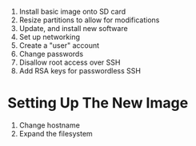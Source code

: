 
1. Install basic image onto SD card
2. Resize partitions to allow for modifications
3. Update, and install new software
4. Set up networking  
5. Create a "user" account
6. Change passwords
7. Disallow root access over SSH
8. Add RSA keys for passwordless SSH

# Setting Up The New Image

1. Change hostname
2. Expand the filesystem
